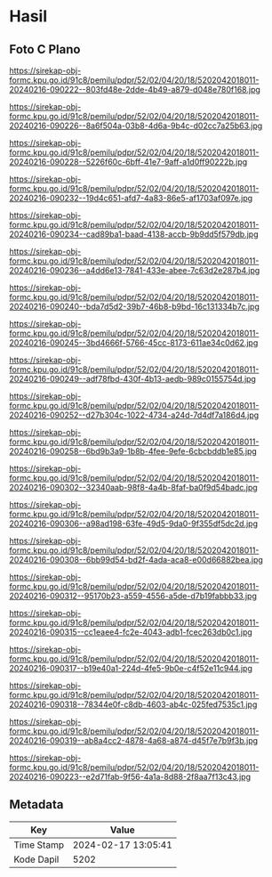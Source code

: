 # Hasil

## Foto C Plano

https://sirekap-obj-formc.kpu.go.id/91c8/pemilu/pdpr/52/02/04/20/18/5202042018011-20240216-090222--803fd48e-2dde-4b49-a879-d048e780f168.jpg

https://sirekap-obj-formc.kpu.go.id/91c8/pemilu/pdpr/52/02/04/20/18/5202042018011-20240216-090226--8a6f504a-03b8-4d6a-9b4c-d02cc7a25b63.jpg

https://sirekap-obj-formc.kpu.go.id/91c8/pemilu/pdpr/52/02/04/20/18/5202042018011-20240216-090228--5226f60c-6bff-41e7-9aff-a1d0ff90222b.jpg

https://sirekap-obj-formc.kpu.go.id/91c8/pemilu/pdpr/52/02/04/20/18/5202042018011-20240216-090232--19d4c651-afd7-4a83-86e5-af1703af097e.jpg

https://sirekap-obj-formc.kpu.go.id/91c8/pemilu/pdpr/52/02/04/20/18/5202042018011-20240216-090234--cad89ba1-baad-4138-accb-9b9dd5f579db.jpg

https://sirekap-obj-formc.kpu.go.id/91c8/pemilu/pdpr/52/02/04/20/18/5202042018011-20240216-090236--a4dd6e13-7841-433e-abee-7c63d2e287b4.jpg

https://sirekap-obj-formc.kpu.go.id/91c8/pemilu/pdpr/52/02/04/20/18/5202042018011-20240216-090240--bda7d5d2-39b7-46b8-b9bd-16c131334b7c.jpg

https://sirekap-obj-formc.kpu.go.id/91c8/pemilu/pdpr/52/02/04/20/18/5202042018011-20240216-090245--3bd4666f-5766-45cc-8173-611ae34c0d62.jpg

https://sirekap-obj-formc.kpu.go.id/91c8/pemilu/pdpr/52/02/04/20/18/5202042018011-20240216-090249--adf78fbd-430f-4b13-aedb-989c0155754d.jpg

https://sirekap-obj-formc.kpu.go.id/91c8/pemilu/pdpr/52/02/04/20/18/5202042018011-20240216-090252--d27b304c-1022-4734-a24d-7d4df7a186d4.jpg

https://sirekap-obj-formc.kpu.go.id/91c8/pemilu/pdpr/52/02/04/20/18/5202042018011-20240216-090258--6bd9b3a9-1b8b-4fee-9efe-6cbcbddb1e85.jpg

https://sirekap-obj-formc.kpu.go.id/91c8/pemilu/pdpr/52/02/04/20/18/5202042018011-20240216-090302--32340aab-98f8-4a4b-8faf-ba0f9d54badc.jpg

https://sirekap-obj-formc.kpu.go.id/91c8/pemilu/pdpr/52/02/04/20/18/5202042018011-20240216-090306--a98ad198-63fe-49d5-9da0-9f355df5dc2d.jpg

https://sirekap-obj-formc.kpu.go.id/91c8/pemilu/pdpr/52/02/04/20/18/5202042018011-20240216-090308--6bb99d54-bd2f-4ada-aca8-e00d66882bea.jpg

https://sirekap-obj-formc.kpu.go.id/91c8/pemilu/pdpr/52/02/04/20/18/5202042018011-20240216-090312--95170b23-a559-4556-a5de-d7b19fabbb33.jpg

https://sirekap-obj-formc.kpu.go.id/91c8/pemilu/pdpr/52/02/04/20/18/5202042018011-20240216-090315--cc1eaee4-fc2e-4043-adb1-fcec263db0c1.jpg

https://sirekap-obj-formc.kpu.go.id/91c8/pemilu/pdpr/52/02/04/20/18/5202042018011-20240216-090317--b19e40a1-224d-4fe5-9b0e-c4f52e11c944.jpg

https://sirekap-obj-formc.kpu.go.id/91c8/pemilu/pdpr/52/02/04/20/18/5202042018011-20240216-090318--78344e0f-c8db-4603-ab4c-025fed7535c1.jpg

https://sirekap-obj-formc.kpu.go.id/91c8/pemilu/pdpr/52/02/04/20/18/5202042018011-20240216-090319--ab8a4cc2-4878-4a68-a874-d45f7e7b9f3b.jpg

https://sirekap-obj-formc.kpu.go.id/91c8/pemilu/pdpr/52/02/04/20/18/5202042018011-20240216-090223--e2d71fab-9f56-4a1a-8d88-2f8aa7f13c43.jpg


## Metadata

| Key        | Value               |
| ---------- | ------------------- |
| Time Stamp | 2024-02-17 13:05:41 |
| Kode Dapil | 5202                |



